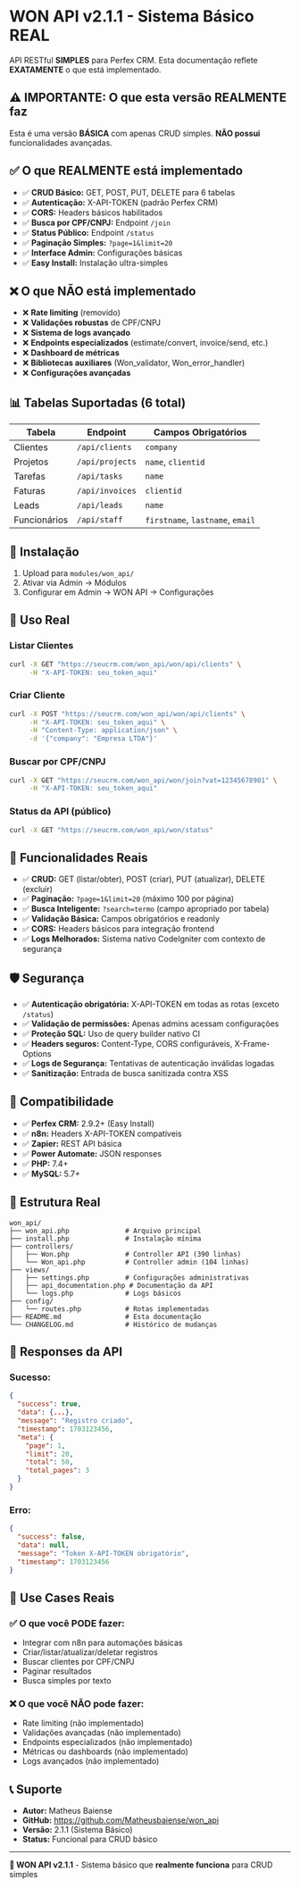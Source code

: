 # WON API v2.1.1 - Sistema Básico REAL

API RESTful **SIMPLES** para Perfex CRM. Esta documentação reflete **EXATAMENTE** o que está implementado.

## ⚠️ **IMPORTANTE: O que esta versão REALMENTE faz**

Esta é uma versão **BÁSICA** com apenas CRUD simples. **NÃO possui** funcionalidades avançadas.

## ✅ **O que REALMENTE está implementado**

- ✅ **CRUD Básico:** GET, POST, PUT, DELETE para 6 tabelas
- ✅ **Autenticação:** X-API-TOKEN (padrão Perfex CRM)  
- ✅ **CORS:** Headers básicos habilitados
- ✅ **Busca por CPF/CNPJ:** Endpoint `/join`
- ✅ **Status Público:** Endpoint `/status`
- ✅ **Paginação Simples:** `?page=1&limit=20`
- ✅ **Interface Admin:** Configurações básicas
- ✅ **Easy Install:** Instalação ultra-simples

## ❌ **O que NÃO está implementado**

- ❌ **Rate limiting** (removido)
- ❌ **Validações robustas** de CPF/CNPJ
- ❌ **Sistema de logs avançado**
- ❌ **Endpoints especializados** (estimate/convert, invoice/send, etc.)
- ❌ **Dashboard de métricas**
- ❌ **Bibliotecas auxiliares** (Won_validator, Won_error_handler)
- ❌ **Configurações avançadas**

## 📊 **Tabelas Suportadas (6 total)**

| Tabela | Endpoint | Campos Obrigatórios |
|--------|----------|---------------------|
| Clientes | `/api/clients` | `company` |
| Projetos | `/api/projects` | `name`, `clientid` |
| Tarefas | `/api/tasks` | `name` |
| Faturas | `/api/invoices` | `clientid` |
| Leads | `/api/leads` | `name` |
| Funcionários | `/api/staff` | `firstname`, `lastname`, `email` |

## 🚀 **Instalação**

1. Upload para `modules/won_api/`
2. Ativar via Admin → Módulos  
3. Configurar em Admin → WON API → Configurações

## 📖 **Uso Real**

### **Listar Clientes**
```bash
curl -X GET "https://seucrm.com/won_api/won/api/clients" \
     -H "X-API-TOKEN: seu_token_aqui"
```

### **Criar Cliente**  
```bash
curl -X POST "https://seucrm.com/won_api/won/api/clients" \
     -H "X-API-TOKEN: seu_token_aqui" \
     -H "Content-Type: application/json" \
     -d '{"company": "Empresa LTDA"}'
```

### **Buscar por CPF/CNPJ**
```bash
curl -X GET "https://seucrm.com/won_api/won/join?vat=12345678901" \
     -H "X-API-TOKEN: seu_token_aqui"
```

### **Status da API (público)**
```bash
curl -X GET "https://seucrm.com/won_api/won/status"
```

## 🔧 **Funcionalidades Reais**

- ✅ **CRUD:** GET (listar/obter), POST (criar), PUT (atualizar), DELETE (excluir)
- ✅ **Paginação:** `?page=1&limit=20` (máximo 100 por página)
- ✅ **Busca Inteligente:** `?search=termo` (campo apropriado por tabela)
- ✅ **Validação Básica:** Campos obrigatórios e readonly
- ✅ **CORS:** Headers básicos para integração frontend
- ✅ **Logs Melhorados:** Sistema nativo CodeIgniter com contexto de segurança

## 🛡️ **Segurança**

- ✅ **Autenticação obrigatória:** X-API-TOKEN em todas as rotas (exceto `/status`)
- ✅ **Validação de permissões:** Apenas admins acessam configurações
- ✅ **Proteção SQL:** Uso de query builder nativo CI
- ✅ **Headers seguros:** Content-Type, CORS configuráveis, X-Frame-Options
- ✅ **Logs de Segurança:** Tentativas de autenticação inválidas logadas
- ✅ **Sanitização:** Entrada de busca sanitizada contra XSS

## 📱 **Compatibilidade**

- ✅ **Perfex CRM:** 2.9.2+ (Easy Install)
- ✅ **n8n:** Headers X-API-TOKEN compatíveis
- ✅ **Zapier:** REST API básica
- ✅ **Power Automate:** JSON responses
- ✅ **PHP:** 7.4+
- ✅ **MySQL:** 5.7+

## 📂 **Estrutura Real**

```
won_api/
├── won_api.php              # Arquivo principal
├── install.php              # Instalação mínima
├── controllers/
│   ├── Won.php              # Controller API (390 linhas)
│   └── Won_api.php          # Controller admin (104 linhas)
├── views/
│   ├── settings.php         # Configurações administrativas
│   ├── api_documentation.php # Documentação da API
│   └── logs.php             # Logs básicos
├── config/
│   └── routes.php           # Rotas implementadas
├── README.md                # Esta documentação
└── CHANGELOG.md             # Histórico de mudanças
```

## 📝 **Responses da API**

### **Sucesso:**
```json
{
  "success": true,
  "data": {...},
  "message": "Registro criado",
  "timestamp": 1703123456,
  "meta": {
    "page": 1,
    "limit": 20,
    "total": 50,
    "total_pages": 3
  }
}
```

### **Erro:**
```json
{
  "success": false,
  "data": null,
  "message": "Token X-API-TOKEN obrigatório",
  "timestamp": 1703123456
}
```

## 🎯 **Use Cases Reais**

### ✅ **O que você PODE fazer:**
- Integrar com n8n para automações básicas
- Criar/listar/atualizar/deletar registros
- Buscar clientes por CPF/CNPJ
- Paginar resultados
- Busca simples por texto

### ❌ **O que você NÃO pode fazer:**
- Rate limiting (não implementado)
- Validações avançadas (não implementado)
- Endpoints especializados (não implementado)
- Métricas ou dashboards (não implementado)
- Logs avançados (não implementado)

## 📞 **Suporte**

- **Autor:** Matheus Baiense
- **GitHub:** https://github.com/Matheusbaiense/won_api
- **Versão:** 2.1.1 (Sistema Básico)
- **Status:** Funcional para CRUD básico

---

**🎯 WON API v2.1.1** - Sistema básico que **realmente funciona** para CRUD simples 